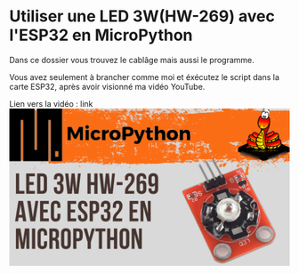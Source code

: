 # Utiliser une LED 3W(HW-269) avec l'ESP32 en MicroPython 
Dans ce dossier vous trouvez le cablâge mais aussi le programme.

Vous avez seulement à brancher comme moi et éxécutez le script dans la carte ESP32, après avoir visionné ma vidéo YouTube.

Lien vers la vidéo : link
![alt text](https://github.com/electrocodeur/08_led_3w_esp32/blob/main/miniature.png)

